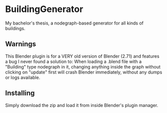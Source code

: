 # BuildingGenerator
My bachelor's thesis, a nodegraph-based generator for all kinds of buildings.

## Warnings

This Blender plugin is for a VERY old version of Blender (2.71) and features a bug I never found a solution to:
When loading a .blend file with a "Building" type nodegraph in it, changing anything inside the graph without clicking on "update" first will crash Blender immediately, without any dumps or logs available.

## Installing

Simply download the zip and load it from inside Blender's plugin manager.
